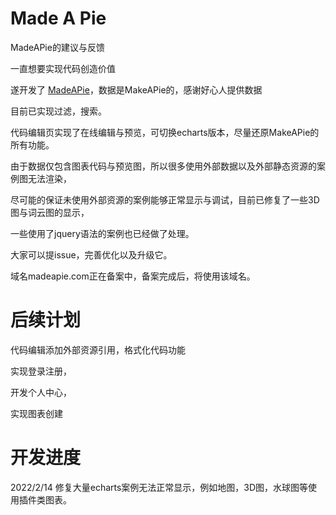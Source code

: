 # Made A Pie
MadeAPie的建议与反馈

一直想要实现代码创造价值

遂开发了 [MadeAPie](http://pie.antcode.net)，数据是MakeAPie的，感谢好心人提供数据

目前已实现过滤，搜索。

代码编辑页实现了在线编辑与预览，可切换echarts版本，尽量还原MakeAPie的所有功能。

由于数据仅包含图表代码与预览图，所以很多使用外部数据以及外部静态资源的案例图无法渲染，

尽可能的保证未使用外部资源的案例能够正常显示与调试，目前已修复了一些3D图与词云图的显示，

一些使用了jquery语法的案例也已经做了处理。

大家可以提issue，完善优化以及升级它。

域名madeapie.com正在备案中，备案完成后，将使用该域名。

# 后续计划
代码编辑添加外部资源引用，格式化代码功能

实现登录注册，

开发个人中心，

实现图表创建

# 开发进度
2022/2/14  修复大量echarts案例无法正常显示，例如地图，3D图，水球图等使用插件类图表。
